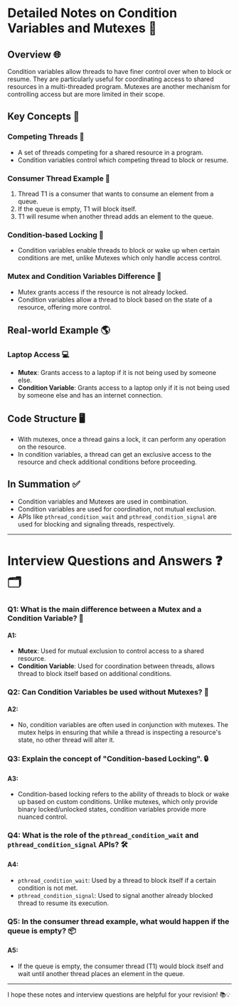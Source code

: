 # Detailed Notes on Condition Variables and Mutexes 📝

## Overview 🌐

Condition variables allow threads to have finer control over when to block or resume. They are particularly useful for coordinating access to shared resources in a multi-threaded program. Mutexes are another mechanism for controlling access but are more limited in their scope.

## Key Concepts 🔑

### Competing Threads 👥

- A set of threads competing for a shared resource in a program.
- Condition variables control which competing thread to block or resume.

### Consumer Thread Example 🛒

1. Thread T1 is a consumer that wants to consume an element from a queue.
2. If the queue is empty, T1 will block itself.
3. T1 will resume when another thread adds an element to the queue.

### Condition-based Locking 🔐

- Condition variables enable threads to block or wake up when certain conditions are met, unlike Mutexes which only handle access control.

### Mutex and Condition Variables Difference 🤔

- Mutex grants access if the resource is not already locked.
- Condition variables allow a thread to block based on the state of a resource, offering more control.

## Real-world Example 🌎

### Laptop Access 💻

- **Mutex**: Grants access to a laptop if it is not being used by someone else.
- **Condition Variable**: Grants access to a laptop only if it is not being used by someone else and has an internet connection.

## Code Structure 🖥️

- With mutexes, once a thread gains a lock, it can perform any operation on the resource.
- In condition variables, a thread can get an exclusive access to the resource and check additional conditions before proceeding.

## In Summation ✅

- Condition variables and Mutexes are used in combination.
- Condition variables are used for coordination, not mutual exclusion.
- APIs like `pthread_condition_wait` and `pthread_condition_signal` are used for blocking and signaling threads, respectively.

---

# Interview Questions and Answers ❓🗂️

### Q1: What is the main difference between a Mutex and a Condition Variable? 🤔

#### A1: 

- **Mutex**: Used for mutual exclusion to control access to a shared resource.
- **Condition Variable**: Used for coordination between threads, allows thread to block itself based on additional conditions.

### Q2: Can Condition Variables be used without Mutexes? 🧐

#### A2:

- No, condition variables are often used in conjunction with mutexes. The mutex helps in ensuring that while a thread is inspecting a resource's state, no other thread will alter it.

### Q3: Explain the concept of "Condition-based Locking". 🔒

#### A3:

- Condition-based locking refers to the ability of threads to block or wake up based on custom conditions. Unlike mutexes, which only provide binary locked/unlocked states, condition variables provide more nuanced control.

### Q4: What is the role of the `pthread_condition_wait` and `pthread_condition_signal` APIs? 🛠️

#### A4:

- `pthread_condition_wait`: Used by a thread to block itself if a certain condition is not met.
- `pthread_condition_signal`: Used to signal another already blocked thread to resume its execution.

### Q5: In the consumer thread example, what would happen if the queue is empty? 📦

#### A5:

- If the queue is empty, the consumer thread (T1) would block itself and wait until another thread places an element in the queue.

---

I hope these notes and interview questions are helpful for your revision! 📚💡
